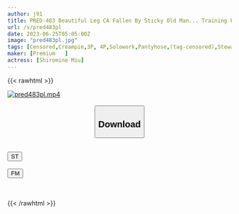```yaml
---
author: j91
title: PRED-483 Beautiful Leg CA Fallen By Sticky Old Man... Training Flight To Meat Urinal Miu Shiramine
url: /v/pred483pl
date: 2023-06-25T05:05:00Z
image: "pred483pl.jpg"
tags: [Censored,Creampie,3P, 4P,Solowork,Pantyhose,(tag-censored),Stewardess,Digital Mosaic	 ]
maker: [Premium   ]
actress: [Shiromine Miu]
---
```



{{< rawhtml >}}

<div class="video" data-videoid="jY3PBb6JppUzzWx">
    <a href="javascript:;">
        <img src="/v/pred483pl/pred483pl.jpg" width="WIDTH" height="HEIGHT" alt="pred483pl.mp4" loading="lazy">
    </a>
</div>

<script type="text/javascript" src="https://j91.asia/asset/on-demand-st.js"></script>

<br>
  <link rel="stylesheet" href="https://j91.asia/asset/bs5.css">
  
  <center>
  <button class="btn btn-primary" type="button" data-bs-toggle="collapse" data-bs-target=".multi-collapse" aria-expanded="false" aria-controls="multiCollapseExample1 multiCollapseExample2"><h2>Download</h2></button></center>
</p>
<div class="row">
  <div class="col">
    <div class="collapse multi-collapse" id="multiCollapseExample1">
      <div class="card card-body">
	      	      <br>
<div class="buttons">  
<a href="https://streamtape.to/v/jY3PBb6JppUzzWx" target="_blank"><button class="btn-hover color-3"><i class="fa fa-download"></i> ST</button></a></div>
    </div>
  </div>
</div>
  <div class="col">
    <div class="collapse multi-collapse" id="multiCollapseExample2">
      <div class="card card-body">
	      <br>
<div class="buttons">
    <a href="https://filemoon.sx/d/dinv6fb073kz" target="_blank"><button class="btn-hover color-8"><i class="fa fa-download"></i> FM</button></a></div>
<br><br>
      </div>
    </div>
  </div>
</div>

{{< /rawhtml >}}